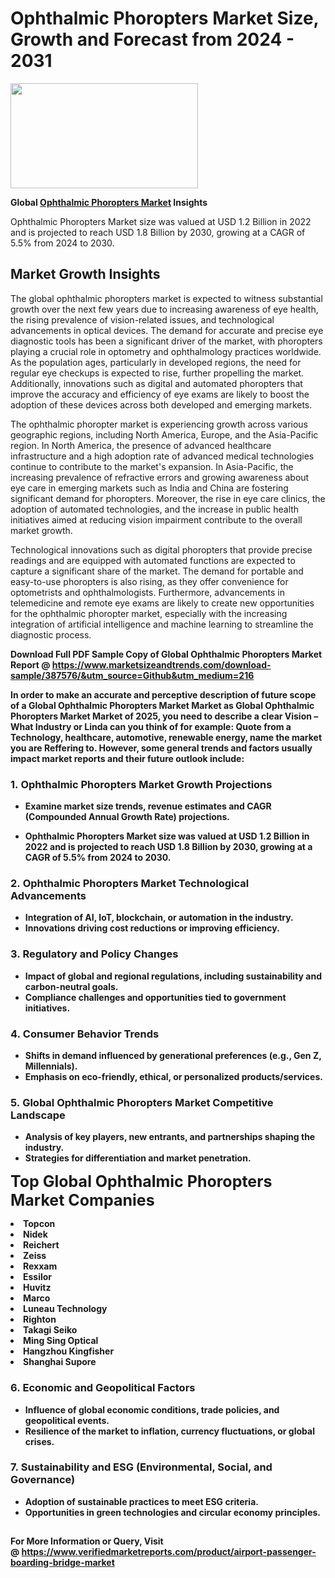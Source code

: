 <H1>Ophthalmic Phoropters Market Size, Growth and Forecast from 2024 - 2031</H1><img class="aligncenter size-medium wp-image-584254" src="https://thirdeyenews.in/wp-content/uploads/2024/09/Global-Market-Research-300x168.jpeg" alt="" width="300" height="168" /><p><strong>Global&nbsp;<a href="https://www.marketsizeandtrends.com/download-sample/387576/&amp;utm_source=Github&utm_medium=216">Ophthalmic Phoropters Market</a> Insights</strong></p><p>Ophthalmic Phoropters Market size was valued at USD 1.2 Billion in 2022 and is projected to reach USD 1.8 Billion by 2030, growing at a CAGR of 5.5% from 2024 to 2030.</p><p><h2>Market Growth Insights</h2> <p>The global ophthalmic phoropters market is expected to witness substantial growth over the next few years due to increasing awareness of eye health, the rising prevalence of vision-related issues, and technological advancements in optical devices. The demand for accurate and precise eye diagnostic tools has been a significant driver of the market, with phoropters playing a crucial role in optometry and ophthalmology practices worldwide. As the population ages, particularly in developed regions, the need for regular eye checkups is expected to rise, further propelling the market. Additionally, innovations such as digital and automated phoropters that improve the accuracy and efficiency of eye exams are likely to boost the adoption of these devices across both developed and emerging markets.</p> <p><strong></strong></p> <p>The ophthalmic phoropter market is experiencing growth across various geographic regions, including North America, Europe, and the Asia-Pacific region. In North America, the presence of advanced healthcare infrastructure and a high adoption rate of advanced medical technologies continue to contribute to the market's expansion. In Asia-Pacific, the increasing prevalence of refractive errors and growing awareness about eye care in emerging markets such as India and China are fostering significant demand for phoropters. Moreover, the rise in eye care clinics, the adoption of automated technologies, and the increase in public health initiatives aimed at reducing vision impairment contribute to the overall market growth.</p> <p>Technological innovations such as digital phoropters that provide precise readings and are equipped with automated functions are expected to capture a significant share of the market. The demand for portable and easy-to-use phoropters is also rising, as they offer convenience for optometrists and ophthalmologists. Furthermore, advancements in telemedicine and remote eye exams are likely to create new opportunities for the ophthalmic phoropter market, especially with the increasing integration of artificial intelligence and machine learning to streamline the diagnostic process.</p> <p><strong></p><p><span class=""><strong>Download Full PDF Sample Copy of Global Ophthalmic Phoropters Market Report</strong> @ <a href="https://www.marketsizeandtrends.com/download-sample/387576/&amp;utm_source=Github&utm_medium=216" target="_blank">https://www.marketsizeandtrends.com/download-sample/387576/&amp;utm_source=Github&utm_medium=216</a></span></p><p>In order to make an accurate and perceptive description of future scope of a Global&nbsp;Ophthalmic Phoropters Market Market as Global&nbsp;Ophthalmic Phoropters Market Market of 2025, you need to describe a clear Vision &ndash; What Industry or Linda can you think of for example: Quote from a Technology, healthcare, automotive, renewable energy, name the market you are Reffering to. However, some general trends and factors usually impact market reports and their future outlook include:</p><h3>1.&nbsp;<strong>Ophthalmic Phoropters Market Growth Projections</strong></h3><ul><li>Examine market size trends, revenue estimates and CAGR (Compounded Annual Growth Rate) projections.</li><li><p>Ophthalmic Phoropters Market size was valued at USD 1.2 Billion in 2022 and is projected to reach USD 1.8 Billion by 2030, growing at a CAGR of 5.5% from 2024 to 2030.</p></li></ul><h3>2.&nbsp;<strong>Ophthalmic Phoropters Market Technological Advancements</strong></h3><ul><li>Integration of AI, IoT, blockchain, or automation in the industry.</li><li>Innovations driving cost reductions or improving efficiency.</li></ul><h3>3.&nbsp;<strong>Regulatory and Policy Changes</strong></h3><ul><li>Impact of global and regional regulations, including sustainability and carbon-neutral goals.</li><li>Compliance challenges and opportunities tied to government initiatives.</li></ul><h3>4.&nbsp;<strong>Consumer Behavior Trends</strong></h3><ul><li>Shifts in demand influenced by generational preferences (e.g., Gen Z, Millennials).</li><li>Emphasis on eco-friendly, ethical, or personalized products/services.</li></ul><h3>5.&nbsp;<strong>Global Ophthalmic Phoropters Market Competitive Landscape</strong></h3><ul><li>Analysis of key players, new entrants, and partnerships shaping the industry.</li><li>Strategies for differentiation and market penetration.</li></ul><p data-pm-slice="1 1 []"><span style="color: inherit; font-family: inherit; font-size: 25px;">Top Global Ophthalmic Phoropters Market Companies</span></p><div class="" data-test-id=""><p><li>Topcon</li><li> Nidek</li><li> Reichert</li><li> Zeiss</li><li> Rexxam</li><li> Essilor</li><li> Huvitz</li><li> Marco</li><li> Luneau Technology</li><li> Righton</li><li> Takagi Seiko</li><li> Ming Sing Optical</li><li> Hangzhou Kingfisher</li><li> Shanghai Supore</li></p></div><h3>6.&nbsp;<strong>Economic and Geopolitical Factors</strong></h3><ul><li>Influence of global economic conditions, trade policies, and geopolitical events.</li><li>Resilience of the market to inflation, currency fluctuations, or global crises.</li></ul><h3>7.&nbsp;<strong>Sustainability and ESG (Environmental, Social, and Governance)</strong></h3><ul><li>Adoption of sustainable practices to meet ESG criteria.</li><li>Opportunities in green technologies and circular economy principles.</li></ul><h2><strong style="font-size: 14px;">For More Information or Query, Visit @&nbsp;</strong><a style="background-color: #ffffff; font-size: 14px;" href="https://www.marketsizeandtrends.com/report/ophthalmic-phoropters-market/" target="_blank">https://www.verifiedmarketreports.com/product/airport-passenger-boarding-bridge-market</a></h2>
